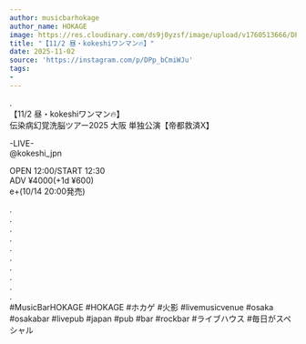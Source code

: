 ```yaml
---
author: musicbarhokage
author_name: HOKAGE
image: https://res.cloudinary.com/ds9j0yzsf/image/upload/v1760513666/DPp_bCmiWJu.jpg
title: "【11/2 昼・kokeshiワンマン🔥】"
date: 2025-11-02
source: 'https://instagram.com/p/DPp_bCmiWJu'
tags:
- 
---
```

.<br>
【11/2 昼・kokeshiワンマン🔥】<br>
伝染病幻覚洗脳ツアー2025 大阪 単独公演【帝都救済Ⅹ】

-LIVE-<br>
@kokeshi_jpn 

OPEN 12:00/START 12:30<br>
ADV ¥4000(+1d ¥600)<br>
e+(10/14 20:00発売)

.<br>
.<br>
.<br>
.<br>
.<br>
.<br>
.<br>
.<br>
.<br>
.<br>
#MusicBarHOKAGE #HOKAGE #ホカゲ #火影 #livemusicvenue #osaka #osakabar #livepub #japan #pub #bar #rockbar #ライブハウス #毎日がスペシャル
